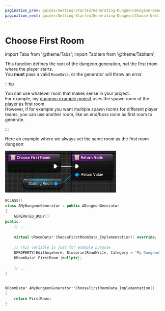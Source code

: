 ```yaml
---
pagination_prev: guides/Getting-Started/Generating-Dungeon/Dungeon-Generator
pagination_next: guides/Getting-Started/Generating-Dungeon/Choose-Next-Room-Data
---
```


# Choose First Room

<!-- BEGIN IMPORTS -->

import Tabs from '@theme/Tabs';
import TabItem from '@theme/TabItem';

<!-- END IMPORTS -->

This function defines the root of the dungeon generation, *not* the first room where the player starts.\
You **must** pass a valid `RoomData`, or the generator will throw an error.

:::tip

You can use whatever room that makes sense in your project.\
For example, my [dungeon example project](https://github.com/BenPyton/DungeonExample) uses the spawn room of the player as first room.\
However, if for example you want multiple spawn rooms for different player teams, you can use another room, like an end/boss room as first room to generate.

:::

Here an example where we always set the same room as the first room dungeon:

<!-- [BEGIN TABS] Blueprint | C++ --> <Tabs groupId="lang" queryString>
<!-- [BEGIN TAB ITEM] Blueprint --> <TabItem value="bp" label="Blueprint" default>

![](../../Images/ChooseFirstRoomData.jpg)

<!-- [END TAB ITEM] Blueprint --> </TabItem>
<!-- [BEGIN TAB ITEM] C++ --> <TabItem value="cpp" label="C++">

```cpp title="MyDungeonGenerator.h"
UCLASS()
class AMyDungeonGenerator : public ADungeonGenerator
{
    GENERATED_BODY()
public:
    // ...

    virtual URoomData* ChooseFirstRoomData_Implementation() override;

    // This variable is just for example purpose
    UPROPERTY(EditAnywhere, BlueprintReadWrite, Category = "My Dungeon")
    URoomData* FirstRoom {nullptr};

    // ...
}
```

```cpp title="MyDungeonGenerator.cpp"

URoomData* AMyDungeonGenerator::ChooseFirstRoomData_Implementation()
{
    return FirstRoom;
}

```

<!-- [END TAB ITEM] C++ --> </TabItem>
<!-- [END TABS] Blueprint | C++ --> </Tabs>
